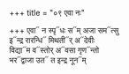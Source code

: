 +++
title = "०९ एवा नः"

+++
एवा᳓ न स्पृ᳓धः स᳓म् अजा सम᳓त्सु  
इ᳓न्द्र रारन्धि᳓ मिथती᳓र् अ᳓देवीः  
विद्या᳓म व᳓स्तोर् अ᳓वसा गृण᳓न्तो  
भर᳓द्वाजा उत᳓ त इन्द्र नून᳓म्